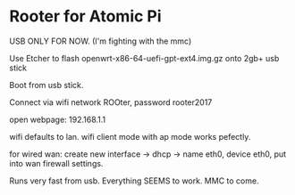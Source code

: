 # Rooter for Atomic Pi

USB ONLY FOR NOW. (I'm fighting with the mmc)

Use Etcher to flash openwrt-x86-64-uefi-gpt-ext4.img.gz onto 2gb+ usb stick

Boot from usb stick.

Connect via wifi network ROOter, password rooter2017

open webpage: 192.168.1.1

wifi defaults to lan. wifi client mode with ap mode works pefectly.

for wired wan: create new interface -> dhcp -> name eth0, device eth0, put into wan firewall settings.

Runs very fast from usb. Everything SEEMS to work. MMC to come.
